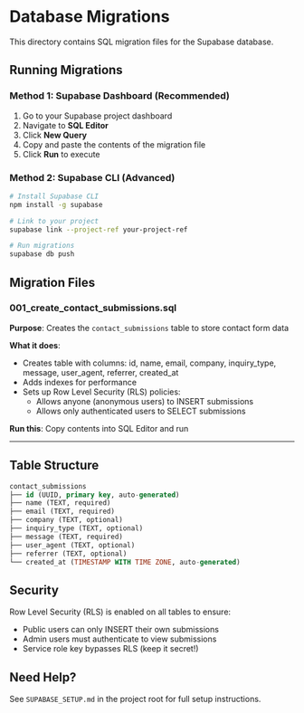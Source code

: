 # Database Migrations

This directory contains SQL migration files for the Supabase database.

## Running Migrations

### Method 1: Supabase Dashboard (Recommended)
1. Go to your Supabase project dashboard
2. Navigate to **SQL Editor**
3. Click **New Query**
4. Copy and paste the contents of the migration file
5. Click **Run** to execute

### Method 2: Supabase CLI (Advanced)
```bash
# Install Supabase CLI
npm install -g supabase

# Link to your project
supabase link --project-ref your-project-ref

# Run migrations
supabase db push
```

## Migration Files

### 001_create_contact_submissions.sql
**Purpose**: Creates the `contact_submissions` table to store contact form data

**What it does**:
- Creates table with columns: id, name, email, company, inquiry_type, message, user_agent, referrer, created_at
- Adds indexes for performance
- Sets up Row Level Security (RLS) policies:
  - Allows anyone (anonymous users) to INSERT submissions
  - Allows only authenticated users to SELECT submissions
  
**Run this**: Copy contents into SQL Editor and run

---

## Table Structure

```sql
contact_submissions
├── id (UUID, primary key, auto-generated)
├── name (TEXT, required)
├── email (TEXT, required)
├── company (TEXT, optional)
├── inquiry_type (TEXT, optional)
├── message (TEXT, required)
├── user_agent (TEXT, optional)
├── referrer (TEXT, optional)
└── created_at (TIMESTAMP WITH TIME ZONE, auto-generated)
```

## Security

Row Level Security (RLS) is enabled on all tables to ensure:
- Public users can only INSERT their own submissions
- Admin users must authenticate to view submissions
- Service role key bypasses RLS (keep it secret!)

## Need Help?

See `SUPABASE_SETUP.md` in the project root for full setup instructions.

